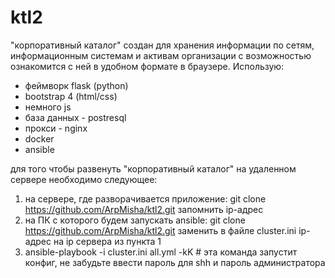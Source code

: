 # ktl2
"корпоративный каталог" создан для хранения информации по сетям, информационным системам и активам организации
с возможностью ознакомится с ней в удобном формате в браузере.
Использую:
- феймворк flask (python)
- bootstrap 4 (html/css)
- немного js
- база данных - postresql
- прокси - nginx
- docker
- ansible

для того чтобы развенуть "корпоративный каталог" на удаленном сервере необходимо следующее:
1) на сервере, где разворачивается приложение:
  git clone https://github.com/ArpMisha/ktl2.git
запомнить ip-адрес
2) на ПК с которого будем запускать ansible:
  git clone https://github.com/ArpMisha/ktl2.git
  заменить в файле cluster.ini ip-адрес на ip сервера из пункта 1
3) ansible-playbook -i cluster.ini all.yml -kK # эта команда запустит конфиг, не забудьте ввести пароль для shh и пароль администратора 
